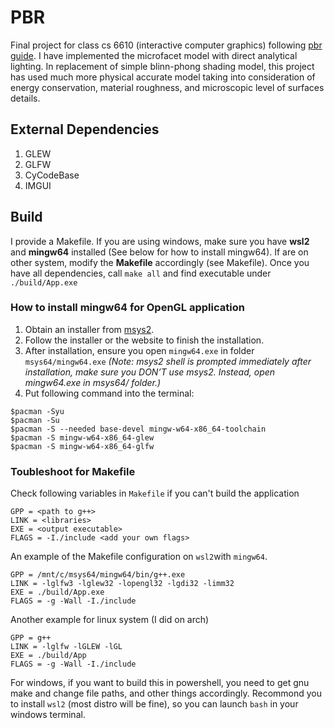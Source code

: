 
# PBR 

Final project for class cs 6610 (interactive computer graphics) following [pbr guide](https://learnopengl.com/PBR/Theory). I have implemented the microfacet model with direct analytical lighting. In replacement of simple blinn-phong shading model, this project has used much more physical accurate model taking into consideration of energy conservation, material roughness, and microscopic level of surfaces details.

## External Dependencies

1. GLEW
2. GLFW
3. CyCodeBase
4. IMGUI

## Build 

I provide a Makefile. If you are using windows, make sure you have **wsl2** and **mingw64** installed (See below for how to install mingw64). If are on other system, modify the **Makefile** accordingly (see Makefile). Once you have all dependencies, call `make all` and find executable under `./build/App.exe`

### How to install mingw64 for OpenGL application

1. Obtain an installer from [msys2](https://www.msys2.org/).
2. Follow the installer or the website to finish the installation.
3. After installation, ensure you open `mingw64.exe` in folder `msys64/mingw64.exe`  *(Note: msys2 shell is prompted immediately after installation, make sure you DON’T use msys2. Instead, open mingw64.exe in msys64/ folder.)*
4. Put following command into the terminal:
```
$pacman -Syu 
$pacman -Su 
$pacman -S --needed base-devel mingw-w64-x86_64-toolchain 
$pacman -S mingw-w64-x86_64-glew 
$pacman -S mingw-w64-x86_64-glfw
```

### Toubleshoot for Makefile

Check following variables in `Makefile` if you can't build the application
```
GPP = <path to g++>
LINK = <libraries>
EXE = <output executable>
FLAGS = -I./include <add your own flags>
```
An example of the Makefile configuration on `wsl2`with `mingw64`.
```
GPP = /mnt/c/msys64/mingw64/bin/g++.exe
LINK = -lglfw3 -lglew32 -lopengl32 -lgdi32 -limm32
EXE = ./build/App.exe
FLAGS = -g -Wall -I./include
```
Another example for linux system (I did on arch)
```
GPP = g++
LINK = -lglfw -lGLEW -lGL
EXE = ./build/App
FLAGS = -g -Wall -I./include
```
For windows, if you want to build this in powershell, you need to get gnu make and change file paths, and other things accordingly. Recommond you to install `wsl2` (most distro will be fine), so you can launch `bash` in your windows terminal. 
